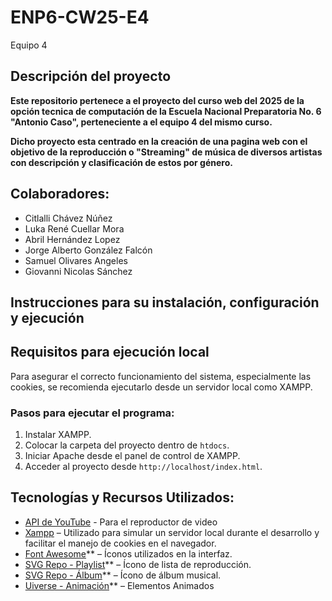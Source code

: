 # ENP6-CW25-E4
Equipo 4

## Descripción del proyecto

**Este repositorio pertenece a el proyecto del curso web del 2025 de la opción tecnica de computación de la Escuela Nacional Preparatoria No. 6 "Antonio Caso", perteneciente a el equipo 4 del mismo curso.**

**Dicho proyecto esta centrado en la creación de una pagina web con el objetivo de la reproducción o "Streaming" de música de diversos artistas con descripción y clasificación de estos por género.**

## Colaboradores:
* Citlalli Chávez Núñez 
* Luka René Cuellar Mora
* Abril Hernández Lopez
* Jorge Alberto González Falcón
* Samuel Olivares Angeles
* Giovanni Nicolas Sánchez

## Instrucciones para su instalación, configuración y ejecución
## Requisitos para ejecución local

Para asegurar el correcto funcionamiento del sistema, especialmente las cookies, se recomienda ejecutarlo desde un servidor local como XAMPP.

### Pasos para ejecutar el programa:

1. Instalar XAMPP.
2. Colocar la carpeta del proyecto dentro de `htdocs`.
3. Iniciar Apache desde el panel de control de XAMPP.
4. Acceder al proyecto desde `http://localhost/index.html`.

## Tecnologías y Recursos Utilizados:
* [API de YouTube](https://developers.google.com/youtube/v3/getting-started?hl=es-419) - Para el reproductor de video
* [Xampp](https://www.apachefriends.org/es/index.html) – Utilizado para simular un servidor local durante el desarrollo y facilitar el manejo de cookies en el navegador.
* [Font Awesome](https://fontawesome.com/)** – Íconos utilizados en la interfaz.
* [SVG Repo - Playlist](https://www.svgrepo.com/svg/526108/playlist-2)** – Ícono de lista de reproducción.
* [SVG Repo - Álbum](https://www.svgrepo.com/svg/532670/album-collection)** – Ícono de álbum musical.
* [Uiverse - Animación](https://uiverse.io/fanishah/fat-pig-29)** – Elementos Animados
